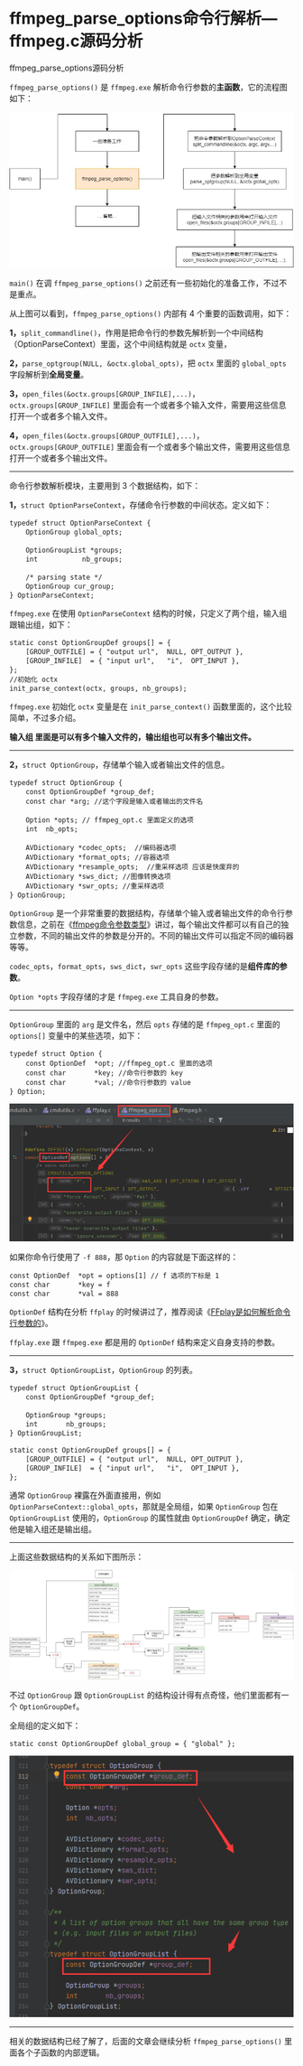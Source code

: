 # ffmpeg_parse_options命令行解析—ffmpeg.c源码分析

<div id="meta-description---">ffmpeg_parse_options源码分析</div>

`ffmpeg_parse_options()` 是 `ffmpeg.exe` 解析命令行参数的**主函数**，它的流程图如下：

![1-1](ffmpeg_parse_options\1-1.jpg)

`main()` 在调 `ffmpeg_parse_options()` 之前还有一些初始化的准备工作，不过不是重点。

从上图可以看到，`ffmpeg_parse_options()` 内部有 4 个重要的函数调用，如下：

**1，**`split_commandline()`，作用是把命令行的参数先解析到一个中间结构（OptionParseContext）里面，这个中间结构就是 `octx` 变量，

**2，**`parse_optgroup(NULL, &octx.global_opts)`，把 `octx` 里面的 `global_opts` 字段解析到**全局变量**。

**3，**`open_files(&octx.groups[GROUP_INFILE],...)`，`octx.groups[GROUP_INFILE]` 里面会有一个或者多个输入文件，需要用这些信息打开一个或者多个输入文件。

**4，**`open_files(&octx.groups[GROUP_OUTFILE],...)`，`octx.groups[GROUP_OUTFILE]` 里面会有一个或者多个输出文件，需要用这些信息打开一个或者多个输出文件。

------

命令行参数解析模块，主要用到 3 个数据结构，如下：

**1，**`struct OptionParseContext`，存储命令行参数的中间状态。定义如下：

```
typedef struct OptionParseContext {
    OptionGroup global_opts;

    OptionGroupList *groups;
    int           nb_groups;

    /* parsing state */
    OptionGroup cur_group;
} OptionParseContext;
```

`ffmpeg.exe` 在使用 `OptionParseContext` 结构的时候，只定义了两个组，输入组跟输出组，如下：

```
static const OptionGroupDef groups[] = {
    [GROUP_OUTFILE] = { "output url",  NULL, OPT_OUTPUT },
    [GROUP_INFILE]  = { "input url",   "i",  OPT_INPUT },
};
//初始化 octx
init_parse_context(octx, groups, nb_groups);
```

`ffmpeg.exe` 初始化 `octx` 变量是在 `init_parse_context()` 函数里面的，这个比较简单，不过多介绍。

**输入组 里面是可以有多个输入文件的，输出组也可以有多个输出文件。**

------

**2，**`struct OptionGroup`，存储单个输入或者输出文件的信息。

```
typedef struct OptionGroup {
    const OptionGroupDef *group_def;
    const char *arg; //这个字段是输入或者输出的文件名

    Option *opts; // ffmpeg_opt.c 里面定义的选项
    int  nb_opts;

    AVDictionary *codec_opts;  //编码器选项
    AVDictionary *format_opts; //容器选项
    AVDictionary *resample_opts;  //重采样选项 应该是快废弃的
    AVDictionary *sws_dict; //图像转换选项
    AVDictionary *swr_opts; //重采样选项
} OptionGroup;
```

`OptionGroup` 是一个非常重要的数据结构，存储单个输入或者输出文件的命令行参数信息，之前在《[ffmpeg命令参数类型](https://ffmpeg.xianwaizhiyin.net/base-ffmpeg/ffmpeg-cmd-type.html)》讲过，每个输出文件都可以有自己的独立参数，不同的输出文件的参数是分开的。不同的输出文件可以指定不同的编码器等等。

`codec_opts`，`format_opts`，`sws_dict`，`swr_opts` 这些字段存储的是**组件库的参数**。

`Option *opts` 字段存储的才是 `ffmpeg.exe` 工具自身的参数。

---

`OptionGroup` 里面的 `arg` 是文件名，然后 `opts` 存储的是 `ffmpeg_opt.c` 里面的 `options[]` 变量中的某些选项，如下：

```
typedef struct Option {
    const OptionDef  *opt; //ffmpeg_opt.c 里面的选项
    const char       *key; //命令行参数的 key
    const char       *val; //命令行参数的 value
} Option;
```

![1-2](ffmpeg_parse_options\1-2.png)

如果你命令行使用了 `-f 888`，那 `Option` 的内容就是下面这样的：

```
const OptionDef  *opt = options[1] // f 选项的下标是 1
const char       *key = f 
const char       *val = 888
```

`OptionDef` 结构在分析 `ffplay` 的时候讲过了，推荐阅读《[FFplay是如何解析命令行参数的](https://ffmpeg.xianwaizhiyin.net/ffplay/parse_options.html)》。

`ffplay.exe` 跟 `ffmpeg.exe` 都是用的 `OptionDef` 结构来定义自身支持的参数。

---

**3，**`struct OptionGroupList`，`OptionGroup` 的列表。

```
typedef struct OptionGroupList {
    const OptionGroupDef *group_def;

    OptionGroup *groups;
    int       nb_groups;
} OptionGroupList;
```

```
static const OptionGroupDef groups[] = {
    [GROUP_OUTFILE] = { "output url",  NULL, OPT_OUTPUT },
    [GROUP_INFILE]  = { "input url",   "i",  OPT_INPUT },
};
```

通常 `OptionGroup` 裸露在外面直接用，例如 `OptionParseContext::global_opts`，那就是全局组，如果 `OptionGroup` 包在 `OptionGroupList` 使用的，`OptionGroup` 的属性就由 `OptionGroupDef` 确定，确定他是输入组还是输出组。

---

上面这些数据结构的关系如下图所示：

![1-3](ffmpeg_parse_options\1-3.jpg)

不过 `OptionGroup` 跟 `OptionGroupList` 的结构设计得有点奇怪，他们里面都有一个 `OptionGroupDef`。

全局组的定义如下：

```
static const OptionGroupDef global_group = { "global" };
```

![1-4](ffmpeg_parse_options\1-4.png)

------

相关的数据结构已经了解了，后面的文章会继续分析 `ffmpeg_parse_options()` 里面各个子函数的内部逻辑。
